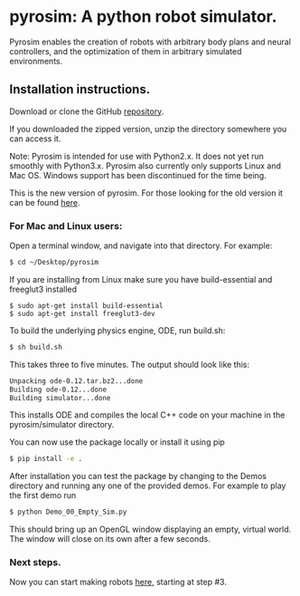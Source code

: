 # pyrosim: A python robot simulator. 

Pyrosim enables the creation of robots with arbitrary body plans
and neural controllers, and the optimization of them in arbitrary simulated
environments.

## Installation instructions.

  Download or clone the GitHub [repository](https://github.com/ccappelle/pyrosim).

  If you downloaded the zipped version, unzip the directory somewhere you can access it.

  Note: Pyrosim is intended for use with Python2.x. It does not yet run smoothly with Python3.x.
  Pyrosim also currently only supports Linux and Mac OS. Windows support has been discontinued
  for the time being.

  This is the new version of pyrosim. For those looking for the old version it can be found
  [here](https://github.com/jbongard/pyrosim).

### For Mac and Linux users:

  Open a terminal window, and navigate into that directory. For example:

  ```bash
  $ cd ~/Desktop/pyrosim
  ```
  If you are installing from Linux make sure you have build-essential and
  freeglut3 installed 

  ```
  $ sudo apt-get install build-essential
  $ sudo apt-get install freeglut3-dev
  ```

  To build the underlying physics engine, ODE, run
  build.sh:

  ```bash
  $ sh build.sh
  ```

  This takes three to five minutes. The output should look like this:
  
  ```bash
  Unpacking ode-0.12.tar.bz2...done
  Building ode-0.12...done
  Building simulator...done
  ```

  This installs ODE and compiles the local C++ code on your machine in the 
  pyrosim/simulator directory. 

  You can now use the package locally or install it using pip
  ```bash
  $ pip install -e .
  ```

  After installation you can test the package by changing to the Demos directory and running
  any one of the provided demos. 
  For example to play the first demo run
  ```bash
  $ python Demo_00_Empty_Sim.py 
  ```
  This should bring up an OpenGL window displaying an empty, virtual world.
  The window will close on its own after a few seconds.

### Next steps.

Now you can start making robots [here](https://www.reddit.com/r/ludobots/wiki/pyrosim/simulation), starting at step #3.

